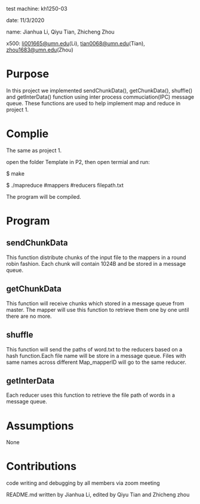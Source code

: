test machine: kh1250-03

date: 11/3/2020

name: Jianhua Li, Qiyu Tian, Zhicheng Zhou

x500: li001665@umn.edu(Li), tian0068@umn.edu(Tian), zhou1683@umn.edu(Zhou)

# Purpose

In this project we implemented sendChunkData(), getChunkData(), shuffle() and getInterData()
function using inter process commuciation(IPC) message queue. These functions are used to help implement map and reduce in project 1.

# Complie
The same as project 1.

open the folder Template in P2, then open termial and run:

$ make

$ ./mapreduce #mappers #reducers filepath.txt

The program will be compiled.

# Program

## sendChunkData

This function distribute chunks of the input file to the mappers in a round robin fashion. Each chunk will contain 1024B and be stored in a message queue.

## getChunkData

This function will receive chunks which stored in a message queue from master. The mapper will
use this function to retrieve them one by one until there are no more.

## shuffle

This function will send the paths of word.txt to the reducers based on a hash function.Each file name will be store in a message queue. Files with same names across different Map_mapperID will go to the same reducer. 

## getInterData

Each reducer uses this function to retrieve the file path of words in a message queue.

# Assumptions

None

# Contributions

code writing and debugging by all members via zoom meeting

README.md written by Jianhua Li, edited by Qiyu Tian and Zhicheng zhou













































